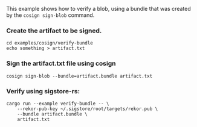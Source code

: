 This example shows how to verify a blob, using a bundle that was created by the
`cosign sign-blob` command.

### Create the artifact to be signed.
```console
cd examples/cosign/verify-bundle
echo something > artifact.txt
```

### Sign the artifact.txt file using cosign
```
cosign sign-blob --bundle=artifact.bundle artifact.txt
```

### Verify using sigstore-rs:
```console
cargo run --example verify-bundle -- \
    --rekor-pub-key ~/.sigstore/root/targets/rekor.pub \
    --bundle artifact.bundle \
    artifact.txt
```

